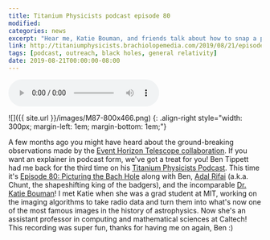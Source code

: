 ```yaml
---
title: Titanium Physicists podcast episode 80
modified:
categories: news
excerpt: "Hear me, Katie Bouman, and friends talk about how to snap a picture of a black hole with the Event Horizon Telescope!"
link: http://titaniumphysicists.brachiolopemedia.com/2019/08/21/episode-80-picturing-the-bach-hole-with-adal-rifai/
tags: [podcast, outreach, black holes, general relativity]
date: 2019-08-21T00:00:00-08:00
---
```


<audio src="http://traffic.libsyn.com/titaniumphysics/Ep_80_Picturing_The_Bach_Hole.mp3" preload="auto" controls></audio>

![]({{ site.url }}/images/M87-800x466.png)
{: .align-right style="width: 300px; margin-left: 1em; margin-bottom: 1em;"}

A few months ago you might have heard about the ground-breaking
observations made by the [Event Horizon Telescope
collaboration](https://eventhorizontelescope.org).  If you want an
explainer in podcast form, we've got a treat for you! Ben Tippett had
me back for the third time on his
[Titanium Physicists Podcast](http://titaniumphysicists.brachiolopemedia.com/).
This time it's
[Episode 80: Picturing the Bach Hole](http://titaniumphysicists.brachiolopemedia.com/2019/08/21/episode-80-picturing-the-bach-hole-with-adal-rifai/)
along with Ben,
[Adal Rifai](https://twitter.com/adalrifai) (a.k.a. Chunt, the
shapeshifting king of the badgers),
and the incomparable
[Dr. Katie Bouman](https://people.csail.mit.edu/klbouman/)! I met
Katie when she was a grad student at MIT, working on the imaging
algorithms to take radio data and turn them into what's now one of the
most famous images in the history of astrophysics.  Now she's an
assistant professor in computing and mathematical sciences at Caltech!
This recording was super fun, thanks for having me on again, Ben :)
